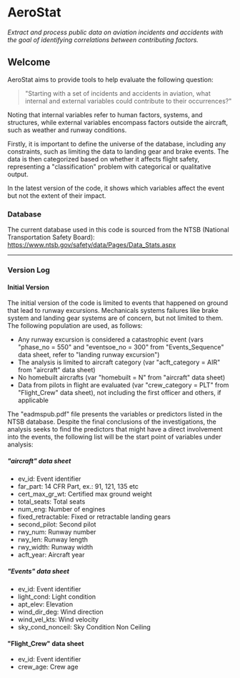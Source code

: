 # AeroStat

*Extract and process public data on aviation incidents and accidents with the goal of identifying correlations between contributing factors.*

## Welcome

AeroStat aims to provide tools to help evaluate the following question:

>"Starting with a set of incidents and accidents in aviation, what internal and external variables could contribute to their occurrences?"

Noting that internal variables refer to human factors, systems, and structures, while external variables encompass factors outside the aircraft, such as weather and runway conditions.

Firstly, it is important to define the universe of the database, including any constraints, such as limiting the data to landing gear and brake events. The data is then categorized based on whether it affects flight safety, representing a "classification" problem with categorical or qualitative output.

In the latest version of the code, it shows which variables affect the event but not the extent of their impact.

### Database

The current database used in this code is sourced from the NTSB (National Transportation Safety Board): https://www.ntsb.gov/safety/data/Pages/Data_Stats.aspx

___

### Version Log

#### Initial Version

The initial version of the code is limited to events that happened on ground that lead to runway excursions. Mechanicals systems failures like brake system and landing gear systems are of concern, but not limited to them. The following population are used, as follows:

* Any runway excursion is considered a catastrophic event (vars "phase_no = 550" and "eventsoe_no = 300" from "Events_Sequence" data sheet, refer to "landing runway excursion")
* The analysis is limited to aircraft category (var "acft_category = AIR" from "aircraft" data sheet)
* No homebuilt aircrafts (var "homebuilt = N" from "aircraft" data sheet)
* Data from pilots in flight are evaluated (var "crew_category = PLT" from "Flight_Crew" data sheet), not including the first officer and others, if applicable

The "eadmspub.pdf" file presents the variables or predictors listed in the NTSB database. Despite the final conclusions of the investigations, the analysis seeks to find the predictors that might have a direct involvement into the events, the following list will be the start point of variables under analysis:

##### "aircraft" data sheet

- ev_id: Event identifier
- far_part: 14 CFR Part, ex.: 91, 121, 135 etc
- cert_max_gr_wt: Certified max ground weight
- total_seats: Total seats
- num_eng: Number of engines
- fixed_retractable: Fixed or retractable landing gears
- second_pilot: Second pilot
- rwy_num: Runway number
- rwy_len: Runway length
- rwy_width: Runway width
- acft_year: Aircraft year

##### "Events" data sheet

- ev_id: Event identifier
- light_cond: Light condition
- apt_elev: Elevation
- wind_dir_deg: Wind direction
- wind_vel_kts: Wind velocity
- sky_cond_nonceil: Sky Condition Non Ceiling

#### "Flight_Crew" data sheet

- ev_id: Event identifier
- crew_age: Crew age
